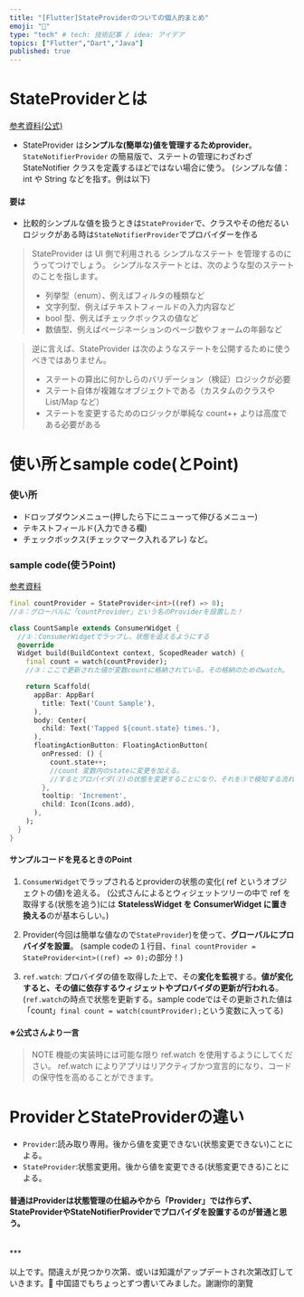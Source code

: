 ```yaml
---
title: "[Flutter]StateProviderのついての個人的まとめ"
emoji: "🙏"
type: "tech" # tech: 技術記事 / idea: アイデア
topics: ["Flutter","Dart","Java"]
published: true
---
```

# StateProviderとは
[参考資料(公式)](https://riverpod.dev/ja/docs/providers/state_provider/)
- StateProvider は**シンプルな(簡単な)値を管理するためprovider**。 `StateNotifierProvider` の簡易版で、ステートの管理にわざわざ StateNotifier クラスを定義するほどではない場合に使う。
(シンプルな値：int や String などを指す。例は以下)

#### 要は
- 比較的シンプルな値を扱うときは`StateProvider`で、クラスやその他だるいロジックがある時は`StateNotifierProvider`でプロバイダーを作る
>StateProvider は UI 側で利用される シンプルなステート を管理するのにうってつけでしょう。 シンプルなステートとは、次のような型のステートのことを指します。
>- 列挙型（enum）、例えばフィルタの種類など
>- 文字列型、例えばテキストフィールドの入力内容など
>- bool 型、例えばチェックボックスの値など
>- 数値型、例えばページネーションのページ数やフォームの年齢など

>逆に言えば、StateProvider は次のようなステートを公開するために使うべきではありません。
>- ステートの算出に何かしらのバリデーション（検証）ロジックが必要
>- ステート自体が複雑なオブジェクトである（カスタムのクラスや List/Map など）
>- ステートを変更するためのロジックが単純な count++ よりは高度である必要がある

# 使い所とsample code(とPoint)
### 使い所
- ドロップダウンメニュー(押したら下にニューって伸びるメニュー)
- テキストフィールド(入力できる欄)
- チェックボックス(チェックマーク入れるアレ)
など。

### sample code(使うPoint)
[参考資料](https://qiita.com/yukihiroK/items/40d927b46106f06b2f65)

```dart:main.dart
final countProvider = StateProvider<int>((ref) => 0);
//②：グローバルに「countProvider」という名のProviderを設置した！

class CountSample extends ConsumerWidget {
  //①：ConsumerWidgetでラップし、状態を追えるようにする
  @override
  Widget build(BuildContext context, ScopedReader watch) {
    final count = watch(countProvider);
    //③：ここで更新された値が変数countに格納されている。その格納のためのwatch。

    return Scaffold(
      appBar: AppBar(
        title: Text('Count Sample'),
      ),
      body: Center(
        child: Text('Tapped ${count.state} times.'),
      ),
      floatingActionButton: FloatingActionButton(
        onPressed: () {
          count.state++; 
          //count 変数内のstateに変更を加える。
          //するとプロバイダ(②)の状態を変更することになり、それを③で検知する流れになる
        },
        tooltip: 'Increment',
        child: Icon(Icons.add),
      ),
    );
  }
}
```

#### サンプルコードを見るときのPoint
1. `ConsumerWidget`でラップされるとproviderの状態の変化( ref というオブジェクトの値)を追える。
(公式さんによるとウィジェットツリーの中で ref を取得する(状態を追う)には **StatelessWidget を ConsumerWidget に置き換える**のが基本らしい。)

2. Provider(今回は簡単な値なので`StateProvider`)を使って、**グローバルにプロバイダを設置**。
(sample codeの１行目、`final countProvider = StateProvider<int>((ref) => 0);`の部分！)

3. `ref.watch`: プロバイダの値を取得した上で、その**変化を監視**する。**値が変化すると、その値に依存するウィジェットやプロバイダの更新が行われる**。
(`ref.watch`の時点で状態を更新する。sample codeではその更新された値は「count」`final count = watch(countProvider);`という変数に入ってる)

#### ※公式さんより一言
>NOTE
機能の実装時には可能な限り ref.watch を使用するようにしてください。 ref.watch によりアプリはリアクティブかつ宣言的になり、コードの保守性を高めることができます。

# ProviderとStateProviderの違い
- `Provider`:読み取り専用。後から値を変更できない(状態変更できない)ことによる。
- `StateProvider`:状態変更用。後から値を変更できる(状態変更できる)ことによる。
#### 普通はProviderは状態管理の仕組みやから「Provider」では作らず、StateProviderやStateNotifierProviderでプロバイダを設置するのが普通と思う。


<br>
***

以上です。間違えが見つかり次第、或いは知識がアップデートされ次第改訂していきます。🙏
中国語でもちょっとずつ書いてみました。謝謝你的瀏覽


